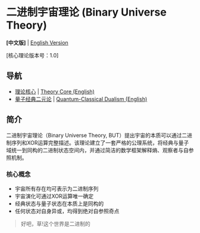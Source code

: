 # 二进制宇宙理论 (Binary Universe Theory)

**[中文版]** | [English Version](README_en.md)

[核心理论版本号：1.0]

## 导航

- [理论核心](formal_theory_binary_core.md) | [Theory Core (English)](formal_theory_binary_core_en.md)
- [量子经典二元论](formal_theory_binary_quantum-classical_dualism.md) | [Quantum-Classical Dualism (English)](formal_theory_binary_quantum-classical_dualism_en.md)

## 简介

二进制宇宙理论（Binary Universe Theory, BUT）提出宇宙的本质可以通过二进制序列和XOR运算完整描述。该理论建立了一套严格的公理系统，将经典与量子域统一到同构的二进制状态空间内，并通过简洁的数学框架解释熵、观察者与自参照机制。

### 核心概念

- 宇宙所有存在均可表示为二进制序列
- 宇宙演化可通过XOR运算唯一确定
- 经典状态与量子状态在本质上是同构的
- 任何状态对自身异或，均得到绝对自参照奇点

> 好吧，草!这个世界是二进制的